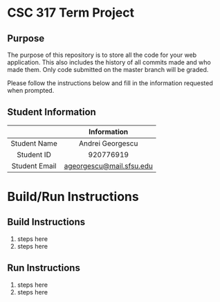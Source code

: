 # CSC 317 Term Project

## Purpose

The purpose of this repository is to store all the code for your web application. This also includes the history of all commits made and who made them. Only code submitted on the master branch will be graded.

Please follow the instructions below and fill in the information requested when prompted.

## Student Information

|               | Information   |
|:-------------:|:-------------:|
| Student Name  | Andrei Georgescu     |
| Student ID    | 920776919       |
| Student Email | ageorgescu@mail.sfsu.edu    |



# Build/Run Instructions

## Build Instructions
1. steps here
2. steps here

## Run Instructions
1. steps here
2. steps here 
